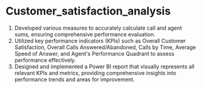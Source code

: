 # Customer_satisfaction_analysis
1. Developed various measures to accurately calculate call and agent sums, ensuring comprehensive performance evaluation.
2. Utilized key performance indicators (KPIs) such as Overall Customer Satisfaction, Overall Calls Answered/Abandoned, Calls by Time, Average Speed of Answer, and Agent's Performance Quadrant to assess performance effectively.
3. Designed and implemented a Power BI report that visually represents all relevant KPIs and metrics, providing comprehensive insights into performance trends and areas for improvement.
